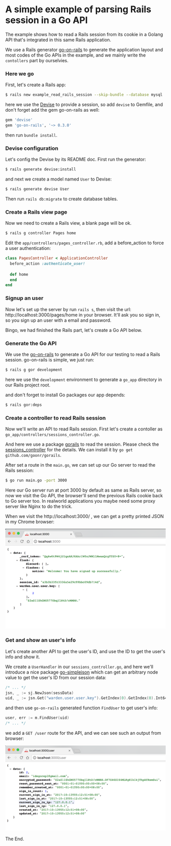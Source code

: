 # A simple example of parsing Rails session in a Go API

The example shows how to read a Rails session from its cookie in a Golang API that's integrated in this same Rails application.

We use a Rails generator [go-on-rails](https://github.com/goonr/go-on-rails) to generate the application layout and most codes of the Go APIs in the example, and we mainly write the `contollers` part by ourselvies.

### Here we go

First, let's create a Rails app:

```bash
$ rails new example_read_rails_session --skip-bundle --database mysql
```

here we use the [Devise](https://github.com/plataformatec/devise/) to provide a session, so add `devise` to Gemfile, and don't forget add the gem go-on-rails as well:

```ruby
gem 'devise'
gem 'go-on-rails', '~> 0.3.0'
```

then run `bundle install`.

### Devise configuration

Let's config the Devise by its README doc. First run the generator:

```bash
$ rails generate devise:install
```

and next we create a model named `User` to Devise:

```bash
$ rails generate devise User
```

Then run `rails db:migrate` to create database tables.

### Create a Rails view page

Now we need to create a Rails view, a blank page will be ok.

```bash
$ rails g controller Pages home
```

Edit the `app/controllers/pages_controller.rb`, add a before_action to force a user authentication:

```ruby
class PagesController < ApplicationController
  before_action :authenticate_user!

  def home
  end
end
```

### Signup an user

Now let's set up the server by run `rails s`, then visit the url: http://localhost:3000/pages/home in your browser. It'll ask you so sign in, so you sign up an user with a email and password.

Bingo, we had finished the Rails part, let's create a Go API below.

### Generate the Go API

We use the [go-on-rails](https://github.com/goonr/go-on-rails) to generate a Go API for our testing to read a Rails session. go-on-rails is simple, we just run:

```bash
$ rails g gor development
```

here we use the `development` environment to generate a `go_app` directory in our Rails project root.

and don't forget to install Go packages our app depends:

```bash
$ rails gor:deps
```

### Create a controller to read Rails session

Now we'll write an API to read Rails session. First let's create a contoller as `go_app/controllers/sessions_controller.go`.

And here we use a package [gorails](https://github.com/goonr/gorails) to read the session. Please check the [sessions_controller](https://github.com/goonr/example_read_rails_session/blob/master/go_app/controllers/sessions_controller.go) for the details. We can install it by `go get github.com/goonr/gorails`.

After set a route in the `main.go`, we can set up our Go server to read the Rails session:

```bash
$ go run main.go -port 3000
```

Here our Go server run at port 3000 by default as same as Rails server, so now we visit the Go API, the browser'll send the previous Rails cookie back to Go server too. In realworld applications you maybe need some proxy server like Nginx to do the trick.

When we visit the http://localhost:3000/ , we can get a pretty printed JSON in my Chrome browser:

<img src="session_json.png" width=715>

### Get and show an user's info

Let's create another API to get the user's ID, and use the ID to get the user's info and show it.

We create a `UserHandler` in our `sessions_controller.go`, and here we'll introduce a nice package [go-simplejson](https://github.com/bitly/go-simplejson) which can get an arbitrary node value to get the user's ID from our session data:

```go
/* ... */
jsn, _ := sj.NewJson(sessData)
uid, _ := jsn.Get("warden.user.user.key").GetIndex(0).GetIndex(0).Int64()
```

and then use `go-on-rails` generated function `FindUser` to get user's info:

```go
user, err := m.FindUser(uid)
/* ... */
```

we add a `GET /user` route for the API, and we can see such an output from browser:


<img src="user_info_json.png" width=730>


The End.
